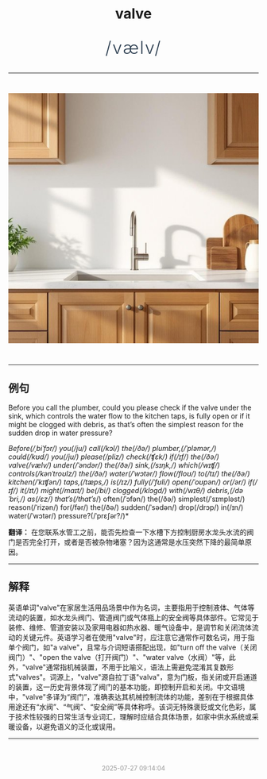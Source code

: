 <div align="center">

# valve

<div style="margin: 30px 0;">
<h1 style="font-size: 2.5em; font-weight: 300; letter-spacing: 2px; margin: 0; color: #2c3e50;">
/vælv/
</h1>
</div>

</div>

---

<div align="center" style="margin: 40px 0;">

![valve](images/valve.png)

</div>

---

## 例句

Before you call the plumber, could you please check if the valve under the sink, which controls the water flow to the kitchen taps, is fully open or if it might be clogged with debris, as that’s often the simplest reason for the sudden drop in water pressure?

*Before(/ˌbiˈfɔr/) you(/ju/) call(/kɔl/) the(/ðə/) plumber,(/ˈpləmər,/) could(/kʊd/) you(/ju/) please(/pliz/) check(/ʧɛk/) if(/ɪf/) the(/ðə/) valve(/vælv/) under(/ˈəndər/) the(/ðə/) sink,(/sɪŋk,/) which(/wɪʧ/) controls(/kənˈtroʊlz/) the(/ðə/) water(/ˈwɔtər/) flow(/floʊ/) to(/tɪ/) the(/ðə/) kitchen(/ˈkɪʧən/) taps,(/tæps,/) is(/ɪz/) fully(/ˈfʊli/) open(/ˈoʊpən/) or(/ər/) if(/ɪf/) it(/ɪt/) might(/maɪt/) be(/bi/) clogged(/klɔgd/) with(/wɪθ/) debris,(/dəˈbri,/) as(/ɛz/) that’s(/that’s*/) often(/ˈɔfən/) the(/ðə/) simplest(/ˈsɪmpləst/) reason(/ˈrizən/) for(/fər/) the(/ðə/) sudden(/ˈsədən/) drop(/drɔp/) in(/ɪn/) water(/ˈwɔtər/) pressure?(/ˈprɛʃər?/)*

**翻译：** 在您联系水管工之前，能否先检查一下水槽下方控制厨房水龙头水流的阀门是否完全打开，或者是否被杂物堵塞？因为这通常是水压突然下降的最简单原因。

---

## 解释

英语单词"valve"在家居生活用品场景中作为名词，主要指用于控制液体、气体等流动的装置，如水龙头阀门、管道阀门或气体瓶上的安全阀等具体部件。它常见于装修、维修、管道安装以及家用电器如热水器、暖气设备中，是调节和关闭流体流动的关键元件。英语学习者在使用"valve"时，应注意它通常作可数名词，用于指单个阀门，如"a valve"，且常与介词短语搭配出现，如"turn off the valve（关闭阀门）"、"open the valve（打开阀门）"、"water valve（水阀）"等，此外，"valve"通常指机械装置，不用于比喻义，语法上需避免混淆其复数形式"valves"。词源上，"valve"源自拉丁语"valva"，意为门板，指关闭或开启通道的装置，这一历史背景体现了阀门的基本功能，即控制开启和关闭。中文语境中，"valve"多译为“阀门”，准确表达其机械控制流体的功能，差别在于根据具体用途还有“水阀”、“气阀”、“安全阀”等具体称呼。该词无特殊褒贬或文化色彩，属于技术性较强的日常生活专业词汇，理解时应结合具体场景，如家中供水系统或采暖设备，以避免语义的泛化或误用。


---

<div align="center" style="margin-top: 50px;">
<small style="color: #999; font-size: 0.9em;">2025-07-27 09:14:04</small>
</div>
